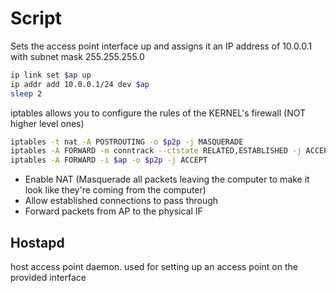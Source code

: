 # Script

Sets the access point interface up and assigns it an IP address of 10.0.0.1 with subnet mask 255.255.255.0
```bash
ip link set $ap up
ip addr add 10.0.0.1/24 dev $ap
sleep 2
```

iptables allows you to configure the rules of the KERNEL's firewall (NOT higher level ones)
```bash
iptables -t nat -A POSTROUTING -o $p2p -j MASQUERADE
iptables -A FORWARD -m conntrack --ctstate RELATED,ESTABLISHED -j ACCEPT
iptables -A FORWARD -i $ap -o $p2p -j ACCEPT
```
- Enable NAT (Masquerade all packets leaving the computer to make it look like they're coming from the computer)
- Allow established connections to pass through
- Forward packets from AP to the physical IF

## Hostapd
host access point daemon. used for setting up an access point on the provided interface

